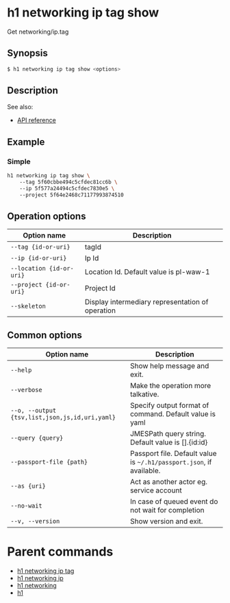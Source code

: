 
# h1 networking ip tag show

Get networking/ip.tag

## Synopsis

```bash
$ h1 networking ip tag show <options>
```

## Description

See also:

* [API reference](https://api.hyperone.com/v2/docs#operation/networking_project_ip_tag_get)

## Example


### Simple

```bash
h1 networking ip tag show \ 
	--tag 5f60cbbe494c5cfdec81cc6b \ 
	--ip 5f577a24494c5cfdec7830e5 \ 
	--project 5f64e2468c71177993874510
```

## Operation options

| Option name                  | Description                                      |
| ---------------------------- | ------------------------------------------------ |
| ```--tag {id-or-uri}```      | tagId                                            |
| ```--ip {id-or-uri}```       | Ip Id                                            |
| ```--location {id-or-uri}``` | Location Id. Default value is pl-waw-1           |
| ```--project {id-or-uri}```  | Project Id                                       |
| ```--skeleton```             | Display intermediary representation of operation |

## Common options

| Option name                                        | Description                                                              |
| -------------------------------------------------- | ------------------------------------------------------------------------ |
| ```--help```                                       | Show help message and exit.                                              |
| ```--verbose```                                    | Make the operation more talkative.                                       |
| ```--o, --output {tsv,list,json,js,id,uri,yaml}``` | Specify output format of command. Default value is yaml                  |
| ```--query {query}```                              | JMESPath query string. Default value is [].\{id:id\}                     |
| ```--passport-file {path}```                       | Passport file. Default value is ```~/.h1/passport.json```, if available. |
| ```--as {uri}```                                   | Act as another actor eg. service account                                 |
| ```--no-wait```                                    | In case of queued event do not wait for completion                       |
| ```--v, --version```                               | Show version and exit.                                                   |

# Parent commands

* [h1 networking ip tag](./../README.md)
* [h1 networking ip](./../../README.md)
* [h1 networking](./../../../README.md)
* [h1](./../../../../README.md)
